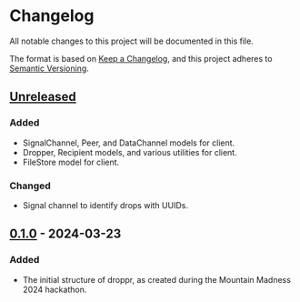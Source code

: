 # Changelog

All notable changes to this project will be documented in this file.

The format is based on [Keep a Changelog](https://keepachangelog.com/en/1.1.0/),
and this project adheres to [Semantic Versioning](https://semver.org/spec/v2.0.0.html).

## [Unreleased]

### Added

- SignalChannel, Peer, and DataChannel models for client.
- Dropper, Recipient models, and various utilities for client.
- FileStore model for client.

### Changed

- Signal channel to identify drops with UUIDs.

## [0.1.0] - 2024-03-23

### Added

- The initial structure of droppr, as created during the Mountain Madness 2024 hackathon.

[unreleased]: https://github.com/micahdbak/droppr.net/compare/v0.1.0...HEAD
[0.1.0]: https://github.com/micahdbak/droppr.net/releases/tag/v0.1.0
